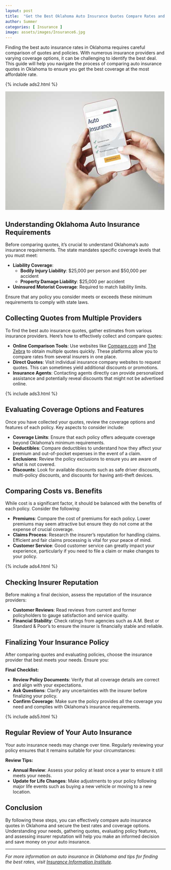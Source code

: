 ```yaml
---
layout: post
title:  "Get the Best Oklahoma Auto Insurance Quotes Compare Rates and Save Big"
author: Summer
categories: [ Insurance ]
image: assets/images/Insurance6.jpg
---
```


Finding the best auto insurance rates in Oklahoma requires careful comparison of quotes and policies. With numerous insurance providers and varying coverage options, it can be challenging to identify the best deal. This guide will help you navigate the process of comparing auto insurance quotes in Oklahoma to ensure you get the best coverage at the most affordable rate.

{% include ads2.html %}

![Insurance](/assets/images/Insurance6.jpg)
## Understanding Oklahoma Auto Insurance Requirements

Before comparing quotes, it’s crucial to understand Oklahoma’s auto insurance requirements. The state mandates specific coverage levels that you must meet:

- **Liability Coverage**: 
  - **Bodily Injury Liability**: $25,000 per person and $50,000 per accident
  - **Property Damage Liability**: $25,000 per accident
- **Uninsured Motorist Coverage**: Required to match liability limits.

Ensure that any policy you consider meets or exceeds these minimum requirements to comply with state laws.

## Collecting Quotes from Multiple Providers

To find the best auto insurance quotes, gather estimates from various insurance providers. Here’s how to effectively collect and compare quotes:

- **Online Comparison Tools**: Use websites like [Compare.com](https://www.compare.com) and [The Zebra](https://www.thezebra.com) to obtain multiple quotes quickly. These platforms allow you to compare rates from several insurers in one place.
- **Direct Quotes**: Visit individual insurance company websites to request quotes. This can sometimes yield additional discounts or promotions.
- **Insurance Agents**: Contacting agents directly can provide personalized assistance and potentially reveal discounts that might not be advertised online.

{% include ads3.html %}

## Evaluating Coverage Options and Features

Once you have collected your quotes, review the coverage options and features of each policy. Key aspects to consider include:

- **Coverage Limits**: Ensure that each policy offers adequate coverage beyond Oklahoma’s minimum requirements.
- **Deductibles**: Compare deductibles to understand how they affect your premium and out-of-pocket expenses in the event of a claim.
- **Exclusions**: Review the policy exclusions to ensure you are aware of what is not covered.
- **Discounts**: Look for available discounts such as safe driver discounts, multi-policy discounts, and discounts for having anti-theft devices.

## Comparing Costs vs. Benefits

While cost is a significant factor, it should be balanced with the benefits of each policy. Consider the following:

- **Premiums**: Compare the cost of premiums for each policy. Lower premiums may seem attractive but ensure they do not come at the expense of crucial coverage.
- **Claims Process**: Research the insurer’s reputation for handling claims. Efficient and fair claims processing is vital for your peace of mind.
- **Customer Service**: Good customer service can greatly impact your experience, particularly if you need to file a claim or make changes to your policy.

{% include ads4.html %}

## Checking Insurer Reputation

Before making a final decision, assess the reputation of the insurance providers:

- **Customer Reviews**: Read reviews from current and former policyholders to gauge satisfaction and service quality.
- **Financial Stability**: Check ratings from agencies such as A.M. Best or Standard & Poor’s to ensure the insurer is financially stable and reliable.

## Finalizing Your Insurance Policy

After comparing quotes and evaluating policies, choose the insurance provider that best meets your needs. Ensure you:

**Final Checklist:**
- **Review Policy Documents**: Verify that all coverage details are correct and align with your expectations.
- **Ask Questions**: Clarify any uncertainties with the insurer before finalizing your policy.
- **Confirm Coverage**: Make sure the policy provides all the coverage you need and complies with Oklahoma’s insurance requirements.

{% include ads5.html %}

## Regular Review of Your Auto Insurance

Your auto insurance needs may change over time. Regularly reviewing your policy ensures that it remains suitable for your circumstances:

**Review Tips:**
- **Annual Review**: Assess your policy at least once a year to ensure it still meets your needs.
- **Update for Life Changes**: Make adjustments to your policy following major life events such as buying a new vehicle or moving to a new location.

## Conclusion

By following these steps, you can effectively compare auto insurance quotes in Oklahoma and secure the best rates and coverage options. Understanding your needs, gathering quotes, evaluating policy features, and assessing insurer reputation will help you make an informed decision and save money on your auto insurance.

---

*For more information on auto insurance in Oklahoma and tips for finding the best rates, visit [Insurance Information Institute](https://www.iii.org).* 
